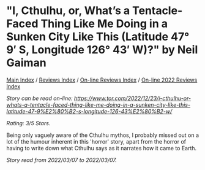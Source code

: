 # "I, Cthulhu, or, What’s a Tentacle-Faced Thing Like Me Doing in a Sunken City Like This (Latitude 47° 9′ S, Longitude 126° 43′ W)?" by Neil Gaiman

[Main Index](../../../README.md) / [Reviews Index](../../README.md) / [On-line Reviews Index](../README.md) / [On-line 2022 Reviews Index](README.md)

*Story can be read on-line: <https://www.tor.com/2022/12/23/i-cthulhu-or-whats-a-tentacle-faced-thing-like-me-doing-in-a-sunken-city-like-this-latitude-47-9%E2%80%B2-s-longitude-126-43%E2%80%B2-w/>*

*Rating: 3/5 Stars.*

Being only vaguely aware of the Cthulhu mythos, I probably missed out on a lot of the humour inherent in this 'horror' story, apart from the horror of having to write down what Cthulhu says as it narrates how it came to Earth.

*Story read from 2022/03/07 to 2022/03/07.*
